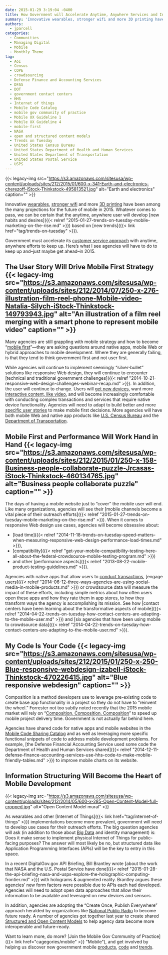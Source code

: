 ```yaml
---
date: 2015-01-29 3:19:04 -0400
title: How Government will Accelerate Anytime, Anywhere Services and Information in 2015
summary: 'Innovative wearables, stronger wifi and more 3D printing have been among the many projections for the future of mobile in 2015. Whatever comes to pass, we can be certain that the anytime, anywhere user will develop new habits and desires based on new trends. Government must accelerate its customer service approach with anytime, anywhere efforts to keep up. Here&rsquo;s'
authors:
  - jparcell
categories:
  - Communities
  - Managing Digital
  - Mobile
  - Monthly Theme
tag:
  - AoI
  - Census
  - COPE
  - crowdsourcing
  - Defense Finance and Accounting Services
  - DFAS
  - DOT
  - government contact centers
  - HHS
  - Internet of things
  - Mobile Code Catalog
  - mobile gov community of practice
  - Mobile UX Guideline 1
  - Mobile UX Guideline 4
  - mobile-first
  - NASA
  - open and structured content models
  - Trends on Tuesday
  - United States Census Bureau
  - United States Department of Health and Human Services
  - United States Department of Transportation
  - United States Postal Service
  - USPS
---
```


{{< legacy-img src="https://s3.amazonaws.com/sitesusa/wp-content/uploads/sites/212/2015/01/600-x-341-Earth-and-electronics-cherezoff-iStock-Thinkstock-495813521.jpg" alt="Earth and electronics" caption="" >}} 

Innovative [wearables](http://analysis.openmobilemedia.com/commerce-brands/open-mobile-summit-day-two), [stronger wifi](http://analysis.openmobilemedia.com/commerce-brands/open-mobile-summit-day-one) and more [3D printing](https://www.WHATEVER/2015/01/15/the-future-will-be-printed-in-3d/ "The Future Will Be Printed – in 3D") have been among the many projections for the future of mobile in 2015. Whatever comes to pass, we can be certain that the anytime, anywhere user will develop [new habits and desires]({{< relref "2015-01-27-trends-on-tuesday-mobile-marketing-on-the-rise.md" >}}) based on [new trends]({{< link href="tag/trends-on-tuesday" >}}).

Government must accelerate its [customer service approach](https://www.WHATEVER/2015/01/12/15-government-customer-service-trends-for-2015/) with anytime, anywhere efforts to keep up. Here’s what I see agencies will have to do to keep up and&#8211;just maybe get ahead&#8211;in 2015.

## The User Story Will Drive Mobile First Strategy {{< legacy-img src="https://s3.amazonaws.com/sitesusa/wp-content/uploads/sites/212/2014/07/250-x-276-illustration-film-reel-phone-Mobile-video-Natalia-Silych-iStock-Thinkstock-149793943.jpg" alt="An illustration of a film reel merging with a smart phone to represent mobile video" caption="" >}} 

Many agencies are still grappling with mobile strategy and how to become “[mobile first](https://www.WHATEVER/2013/09/30/mobile-first/ "Mobile First")”&#8212;they are asking questions around native apps, mobile Web or hybrid approaches to mobile development. Where they are generally failing, is that they tend to think government first and not user first.

While agencies will continue to implement seemingly “silver-bullet” solutions like responsive Web design, they will continue to encounter [technical and traditional government challenges]({{< relref "2014-10-21-responsive-web-design-challenges-webinar-recap.md" >}}). In addition, the user will continue to change. Users will [get new devices](https://www.WHATEVER/2015/01/06/trends-on-tuesday-phablets-top-tablets-in-post-holiday-activations/ "Trends on Tuesday: Phablets Top Tablets in Post-Holiday Activations"), want more [interactive content, like video](https://www.WHATEVER/2014/07/08/trends-on-tuesday-what-does-mobile-first-video-look-like/ "Trends on Tuesday: What Does Mobile-First Video Look Like?"), and will become increasingly comfortable with conducting complex transactions and services that require native device functionality. Agencies will need to adapt to build better and more [specific user stories](https://www.WHATEVER/2014/10/31/whats-happening-with-the-internet-of-things/ "What’s Happening with the Internet of Things?") to make mobile first decisions. More agencies will have both mobile Web and native app products like [U.S. Census Bureau](https://www.WHATEVER/2014/09/04/census-promotes-mobile-apps-front-and-center/ "Census Promotes Mobile Apps Front and Center!") and the [Department of Transportation](https://www.WHATEVER/2014/06/19/dot-safercar-app-goes-android/ "DOT’s SaferCar App Goes Android").

## Mobile First and Performance Will Work Hand in Hand {{< legacy-img src="https://s3.amazonaws.com/sitesusa/wp-content/uploads/sites/212/2015/01/250-x-158-Business-people-collaborate-puzzle-Jrcasas-iStock-Thinkstock-460134765.jpg" alt="Business people collaborate puzzle" caption="" >}} 

The days of having a mobile website just to “cover” the mobile user will end. Like many organizations, agencies will see their [mobile channels become a vital piece of their outreach efforts]({{< relref "2015-01-27-trends-on-tuesday-mobile-marketing-on-the-rise.md" >}}). When it comes to responsive Web design use cases, agencies will become obsessive about:

  * [load time]({{< relref "2014-11-18-trends-on-tuesday-speed-matters-when-measuring-responsive-web-design-performance-load-times.md" >}}),
  * [compatibility]({{< relref "get-your-mobile-compatibility-testing-here-all-about-the-federal-crowdsource-mobile-testing-program.md" >}})
  * and other [performance aspects]({{< relref "2013-08-22-mobile-product-testing-guidelines.md" >}}).

Agencies with native apps that allow users to [conduct transactions](https://www.WHATEVER/2012/07/13/irs2go-app/), [engage users]({{< relref "2014-06-12-three-ways-agencies-are-using-social-media-in-mobile-products.md" >}}) or crowdsource data will measure the impact of these efforts, including simple metrics about how often users open these apps and how they rate them in app stores, to how they transform ways the agency is accomplishing its mission. See how [contact centers have been learning about the transformative aspects of mobile]({{< relref "2014-04-22-trends-on-tuesday-how-contact-centers-are-adapting-to-the-mobile-user.md" >}}) and [six agencies that have been using mobile to crowdsource data]({{< relref "2014-04-22-trends-on-tuesday-how-contact-centers-are-adapting-to-the-mobile-user.md" >}}).

## My Code Is Your Code {{< legacy-img src="https://s3.amazonaws.com/sitesusa/wp-content/uploads/sites/212/2015/01/250-x-250-Blue-responsive-webdesign-izabell-iStock-Thinkstock-470226415.jpg" alt="Blue responsive webdesign" caption="" >}} 

Composition is a method developers use to leverage pre-existing code to create base app functionality in a project so they do not have to “reinvent the wheel.” Forrester not too subtly noted recently that the 2015 mobile market will rely on “[Composition, Composition, Composition](http://blogs.forrester.com/michael_facemire/14-11-03-mobile_development_the_2015_crystal_ball)” to speed up mobile project delivery time. Government is not actually far behind here.

Agencies have shared code for native apps and mobile websites in the [Mobile Code Sharing Catalog](http://gsa.github.io/Mobile-Code-Catalog/) and as well as leveraging more specific functional snippets of code to address mobile development problems. For example, [the Defense Financial Accounting Service used some code the Department of Health and Human Services shared]({{< relref "2014-12-11-defense-finance-accounting-services-use-hhs-code-to-make-mobile-friendly-tables.md" >}}) to improve mobile charts on its website.

## Information Structuring Will Become the Heart of Mobile Development

{{< legacy-img src="https://s3.amazonaws.com/sitesusa/wp-content/uploads/sites/212/2014/05/600-x-285-Open-Content-Model-full-cropped.jpg" alt="Open Content Model mural" >}}

As wearables and other [Internet of Things]({{< link href="tag/internet-of-things" >}}) implementations become more prevalent, government will need to develop use cases for their outreach efforts. The big question agencies will ask (in addition to those about [Big Data](https://www.WHATEVER/2015/01/20/trends-big-data-and-gov-in-2015/) and identity management) is: Does it make sense to implement physical Internet of Things for public-facing purposes? The answer will most likely be no, but structured data like Application Programming Interfaces (APIs) will be the key to entry in this space.

In a recent DigitalGov.gov API Briefing, Bill Brantley wrote [about the work that NASA and the U.S. Postal Service have done]({{< relref "2015-01-28-the-api-briefing-nasa-and-usps-explore-the-holographic-computing-frontier.md" >}}) with holograms & augmented reality. Brantley argues these agencies’ new form factors were possible due to APIs each had developed. Agencies will need to adopt open data approaches that allow their information to be available and leveraged on new devices and sensors.

In addition, agencies are adopting the “Create Once, Publish Everywhere” approach heralded by organizations like [National Public Radio](https://www.WHATEVER/2014/10/27/open-and-structured-content-models-workshop-recap/ "Open and Structured Content Models Workshop Recap") to become future ready. A number of agencies got together last year to create shared [Structured and Open Content Models](https://www.WHATEVER/2014/05/05/government-open-and-structured-content-models-are-here/ "Government Open and Structured Content Models Are Here!") to help agency data become more interoperable and future-ready.

Want to learn more, do more? [Join the Mobile Gov Community of Practice]({{< link href="cagegories/mobile" >}} "Mobile"), and get involved by helping us discover new government mobile [products](https://midas.18f.us/tasks/15), [code](https://midas.18f.us/tasks/19) and [trends](https://midas.18f.us/tasks/26).

 